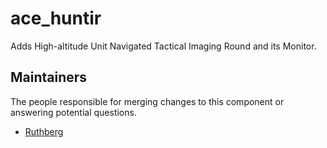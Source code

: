 ace_huntir
===========

Adds High-altitude Unit Navigated Tactical Imaging Round and its Monitor.


## Maintainers

The people responsible for merging changes to this component or answering potential questions.

- [Ruthberg](http://github.com/Ulteq)

